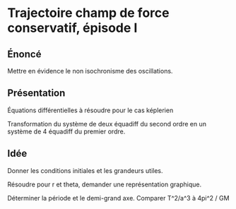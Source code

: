 # Trajectoire champ de force conservatif, épisode I

## Énoncé

Mettre en évidence le non isochronisme des oscillations.

## Présentation

Équations différentielles à résoudre pour le cas képlerien

Transformation du système de deux équadiff du second ordre en un système de 4 
équadiff du premier ordre.

## Idée

Donner les conditions initiales et les grandeurs utiles.

Résoudre pour r et theta, demander une représentation graphique.

Déterminer la période et le demi-grand axe. Comparer T^2/a^3 à 4pi^2 / GM
